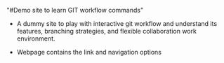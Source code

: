 "#Demo site to learn GIT workflow commands"


 - A dummy site to play with interactive git workflow and understand its features, branching strategies, and flexible collaboration work environment.

 - Webpage contains the link and navigation options   
